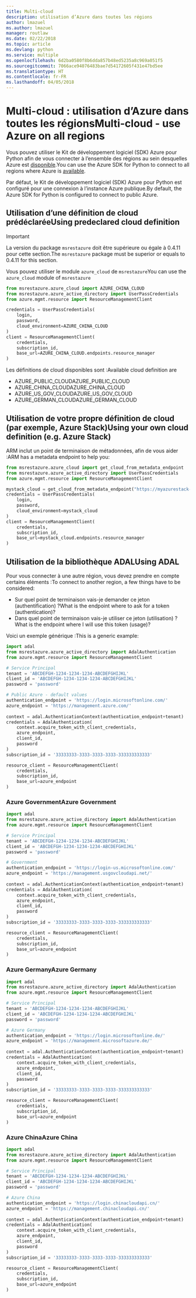 ```yaml
---
title: Multi-cloud
description: utilisation d’Azure dans toutes les régions
author: lmazuel
ms.author: lmazuel
manager: routlaw
ms.date: 02/22/2018
ms.topic: article
ms.devlang: python
ms.service: multiple
ms.openlocfilehash: 6d2ba0580f8b6dda857b48ed5235a8c969a051f5
ms.sourcegitcommit: 7066ace94076483bae7d54172605f431e47bd5ee
ms.translationtype: HT
ms.contentlocale: fr-FR
ms.lasthandoff: 04/05/2018
---
```

# <a name="multi-cloud---use-azure-on-all-regions"></a><span data-ttu-id="70c33-103">Multi-cloud : utilisation d’Azure dans toutes les régions</span><span class="sxs-lookup"><span data-stu-id="70c33-103">Multi-cloud - use Azure on all regions</span></span>

<span data-ttu-id="70c33-104">Vous pouvez utiliser le Kit de développement logiciel (SDK) Azure pour Python afin de vous connecter à l’ensemble des régions au sein desquelles Azure est [disponible](https://azure.microsoft.com/regions/services).</span><span class="sxs-lookup"><span data-stu-id="70c33-104">You can use the Azure SDK for Python to connect to all regions where Azure is [available](https://azure.microsoft.com/regions/services).</span></span>

<span data-ttu-id="70c33-105">Par défaut, le Kit de développement logiciel (SDK) Azure pour Python est configuré pour une connexion à l’instance Azure publique.</span><span class="sxs-lookup"><span data-stu-id="70c33-105">By default, the Azure SDK for Python is configured to connect to public Azure.</span></span>

## <a name="using-predeclared-cloud-definition"></a><span data-ttu-id="70c33-106">Utilisation d’une définition de cloud prédéclarée</span><span class="sxs-lookup"><span data-stu-id="70c33-106">Using predeclared cloud definition</span></span>

> [!IMPORTANT]
> <span data-ttu-id="70c33-107">La version du package `msrestazure` doit être supérieure ou égale à 0.4.11 pour cette section.</span><span class="sxs-lookup"><span data-stu-id="70c33-107">The `msrestazure` package must be superior or equals to 0.4.11 for this section.</span></span>

<span data-ttu-id="70c33-108">Vous pouvez utiliser le module `azure_cloud` de `msrestazure`</span><span class="sxs-lookup"><span data-stu-id="70c33-108">You can use the `azure_cloud` module of `msrestazure`</span></span>

```python
from msrestazure.azure_cloud import AZURE_CHINA_CLOUD
from msrestazure.azure_active_directory import UserPassCredentials
from azure.mgmt.resource import ResourceManagementClient

credentials = UserPassCredentials(
    login,
    password,
    cloud_environment=AZURE_CHINA_CLOUD
)
client = ResourceManagementClient(
    credentials,
    subscription_id,
    base_url=AZURE_CHINA_CLOUD.endpoints.resource_manager
)
``` 
  
<span data-ttu-id="70c33-109">Les définitions de cloud disponibles sont :</span><span class="sxs-lookup"><span data-stu-id="70c33-109">Available cloud definition are</span></span>
  - <span data-ttu-id="70c33-110">AZURE_PUBLIC_CLOUD</span><span class="sxs-lookup"><span data-stu-id="70c33-110">AZURE_PUBLIC_CLOUD</span></span>
  - <span data-ttu-id="70c33-111">AZURE_CHINA_CLOUD</span><span class="sxs-lookup"><span data-stu-id="70c33-111">AZURE_CHINA_CLOUD</span></span>
  - <span data-ttu-id="70c33-112">AZURE_US_GOV_CLOUD</span><span class="sxs-lookup"><span data-stu-id="70c33-112">AZURE_US_GOV_CLOUD</span></span>
  - <span data-ttu-id="70c33-113">AZURE_GERMAN_CLOUD</span><span class="sxs-lookup"><span data-stu-id="70c33-113">AZURE_GERMAN_CLOUD</span></span>

## <a name="using-your-own-cloud-definition-eg-azure-stack"></a><span data-ttu-id="70c33-114">Utilisation de votre propre définition de cloud (par exemple, Azure Stack)</span><span class="sxs-lookup"><span data-stu-id="70c33-114">Using your own cloud definition (e.g. Azure Stack)</span></span>
<span data-ttu-id="70c33-115">ARM inclut un point de terminaison de métadonnées, afin de vous aider :</span><span class="sxs-lookup"><span data-stu-id="70c33-115">ARM has a metadata endpoint to help you:</span></span>

```python
from msrestazure.azure_cloud import get_cloud_from_metadata_endpoint
from msrestazure.azure_active_directory import UserPassCredentials
from azure.mgmt.resource import ResourceManagementClient

mystack_cloud = get_cloud_from_metadata_endpoint("https://myazurestack-arm-endpoint.com")
credentials = UserPassCredentials(
    login,
    password,
    cloud_environment=mystack_cloud
)
client = ResourceManagementClient(
    credentials,
    subscription_id,
    base_url=mystack_cloud.endpoints.resource_manager
)
```
## <a name="using-adal"></a><span data-ttu-id="70c33-116">Utilisation de la bibliothèque ADAL</span><span class="sxs-lookup"><span data-stu-id="70c33-116">Using ADAL</span></span>

<span data-ttu-id="70c33-117">Pour vous connecter à une autre région, vous devez prendre en compte certains éléments :</span><span class="sxs-lookup"><span data-stu-id="70c33-117">To connect to another region, a few things have to be considered:</span></span>

- <span data-ttu-id="70c33-118">Sur quel point de terminaison vais-je demander ce jeton (authentification) ?</span><span class="sxs-lookup"><span data-stu-id="70c33-118">What is the endpoint where to ask for a token (authentication)?</span></span>
- <span data-ttu-id="70c33-119">Dans quel point de terminaison vais-je utiliser ce jeton (utilisation) ?</span><span class="sxs-lookup"><span data-stu-id="70c33-119">What is the endpoint where I will use this token (usage)?</span></span>

<span data-ttu-id="70c33-120">Voici un exemple générique :</span><span class="sxs-lookup"><span data-stu-id="70c33-120">This is a generic example:</span></span>

```python
import adal
from msrestazure.azure_active_directory import AdalAuthentication
from azure.mgmt.resource import ResourceManagementClient

# Service Principal
tenant = 'ABCDEFGH-1234-1234-1234-ABCDEFGHIJKL'
client_id = 'ABCDEFGH-1234-1234-1234-ABCDEFGHIJKL'
password = 'password'

# Public Azure - default values
authentication_endpoint = 'https://login.microsoftonline.com/'
azure_endpoint = 'https://management.azure.com/'
    
context = adal.AuthenticationContext(authentication_endpoint+tenant)
credentials = AdalAuthentication(
    context.acquire_token_with_client_credentials,
    azure_endpoint,
    client_id,
    password
)
subscription_id = '33333333-3333-3333-3333-333333333333'

resource_client = ResourceManagementClient(
    credentials,
    subscription_id,
    base_url=azure_endpoint
)
```

### <a name="azure-government"></a><span data-ttu-id="70c33-121">Azure Government</span><span class="sxs-lookup"><span data-stu-id="70c33-121">Azure Government</span></span>
```python
import adal
from msrestazure.azure_active_directory import AdalAuthentication
from azure.mgmt.resource import ResourceManagementClient

# Service Principal
tenant = 'ABCDEFGH-1234-1234-1234-ABCDEFGHIJKL'
client_id = 'ABCDEFGH-1234-1234-1234-ABCDEFGHIJKL'
password = 'password'

# Government
authentication_endpoint = 'https://login-us.microsoftonline.com/'
azure_endpoint = 'https://management.usgovcloudapi.net/'
    
context = adal.AuthenticationContext(authentication_endpoint+tenant)
credentials = AdalAuthentication(
    context.acquire_token_with_client_credentials,
    azure_endpoint,
    client_id,
    password
)
subscription_id = '33333333-3333-3333-3333-333333333333'

resource_client = ResourceManagementClient(
    credentials,
    subscription_id,
    base_url=azure_endpoint
)
```

### <a name="azure-germany"></a><span data-ttu-id="70c33-122">Azure Germany</span><span class="sxs-lookup"><span data-stu-id="70c33-122">Azure Germany</span></span>
```python
import adal
from msrestazure.azure_active_directory import AdalAuthentication
from azure.mgmt.resource import ResourceManagementClient

# Service Principal
tenant = 'ABCDEFGH-1234-1234-1234-ABCDEFGHIJKL'
client_id = 'ABCDEFGH-1234-1234-1234-ABCDEFGHIJKL'
password = 'password'

# Azure Germany
authentication_endpoint = 'https://login.microsoftonline.de/'
azure_endpoint = 'https://management.microsoftazure.de/'
    
context = adal.AuthenticationContext(authentication_endpoint+tenant)
credentials = AdalAuthentication(
    context.acquire_token_with_client_credentials,
    azure_endpoint,
    client_id,
    password
)
subscription_id = '33333333-3333-3333-3333-333333333333'

resource_client = ResourceManagementClient(
    credentials,
    subscription_id,
    base_url=azure_endpoint
)
```

### <a name="azure-china"></a><span data-ttu-id="70c33-123">Azure China</span><span class="sxs-lookup"><span data-stu-id="70c33-123">Azure China</span></span>
```python
import adal
from msrestazure.azure_active_directory import AdalAuthentication
from azure.mgmt.resource import ResourceManagementClient

# Service Principal
tenant = 'ABCDEFGH-1234-1234-1234-ABCDEFGHIJKL'
client_id = 'ABCDEFGH-1234-1234-1234-ABCDEFGHIJKL'
password = 'password'

# Azure China
authentication_endpoint = 'https://login.chinacloudapi.cn/'
azure_endpoint = 'https://management.chinacloudapi.cn/'
    
context = adal.AuthenticationContext(authentication_endpoint+tenant)
credentials = AdalAuthentication(
    context.acquire_token_with_client_credentials,
    azure_endpoint,
    client_id,
    password
)
subscription_id = '33333333-3333-3333-3333-333333333333'

resource_client = ResourceManagementClient(
    credentials,
    subscription_id,
    base_url=azure_endpoint
)
```
